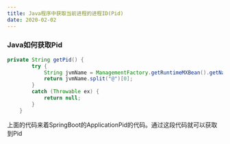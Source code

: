 ```yaml
---
title: Java程序中获取当前进程的进程ID(Pid)
date: 2020-02-02
---
```


### Java如何获取Pid

```java
private String getPid() {
		try {
			String jvmName = ManagementFactory.getRuntimeMXBean().getName();
			return jvmName.split("@")[0];
		}
		catch (Throwable ex) {
			return null;
		}
	}
```
上面的代码来着SpringBoot的ApplicationPid的代码。通过这段代码就可以获取到Pid